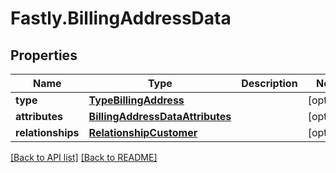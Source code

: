 # Fastly.BillingAddressData

## Properties

Name | Type | Description | Notes
------------ | ------------- | ------------- | -------------
**type** | [**TypeBillingAddress**](TypeBillingAddress.md) |  | [optional] 
**attributes** | [**BillingAddressDataAttributes**](BillingAddressDataAttributes.md) |  | [optional] 
**relationships** | [**RelationshipCustomer**](RelationshipCustomer.md) |  | [optional] 


[[Back to API list]](../../README.md#endpoints) [[Back to README]](../../README.md)
